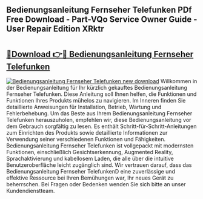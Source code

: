 ## Bedienungsanleitung Fernseher Telefunken PDf Free Download - Part-VQo Service Owner Guide - User Repair Edition XRktr

# <h2><a href="http://df61xbl.blite.top/?on=Bedienungsanleitung+Fernseher+Telefunken">🔗Download 👉🔴 Bedienungsanleitung Fernseher Telefunken</a></h2>

[![Bedienungsanleitung Fernseher Telefunken new download](https://i.imgur.com/lujVjoI.png)](http://df61xbl.blite.top/?on=Bedienungsanleitung+Fernseher+Telefunken)
Willkommen in der Bedienungsanleitung für Ihr kürzlich gekauftes Bedienungsanleitung Fernseher Telefunken. Diese Anleitung soll Ihnen helfen, die Funktionen und Funktionen Ihres Produkts mühelos zu navigieren. Im Inneren finden Sie detaillierte Anweisungen für Installation, Betrieb, Wartung und Fehlerbehebung. Um das Beste aus Ihrem Bedienungsanleitung Fernseher Telefunken herauszuholen, empfehlen wir, diese Bedienungsanleitung vor dem Gebrauch sorgfältig zu lesen. Es enthält Schritt-für-Schritt-Anleitungen zum Einrichten des Produkts sowie detaillierte Informationen zur Verwendung seiner verschiedenen Funktionen und Fähigkeiten. Bedienungsanleitung Fernseher Telefunken ist vollgepackt mit modernsten Funktionen, einschließlich Gesichtserkennung, Augmented Reality, Sprachaktivierung und kabellosem Laden, die alle über die intuitive Benutzeroberfläche leicht zugänglich sind. Wir vertrauen darauf, dass das Bedienungsanleitung Fernseher TelefunkenD eine zuverlässige und effektive Ressource bei Ihren Bemühungen war, Ihr neues Gerät zu beherrschen. Bei Fragen oder Bedenken wenden Sie sich bitte an unser Kundendienstteam.
